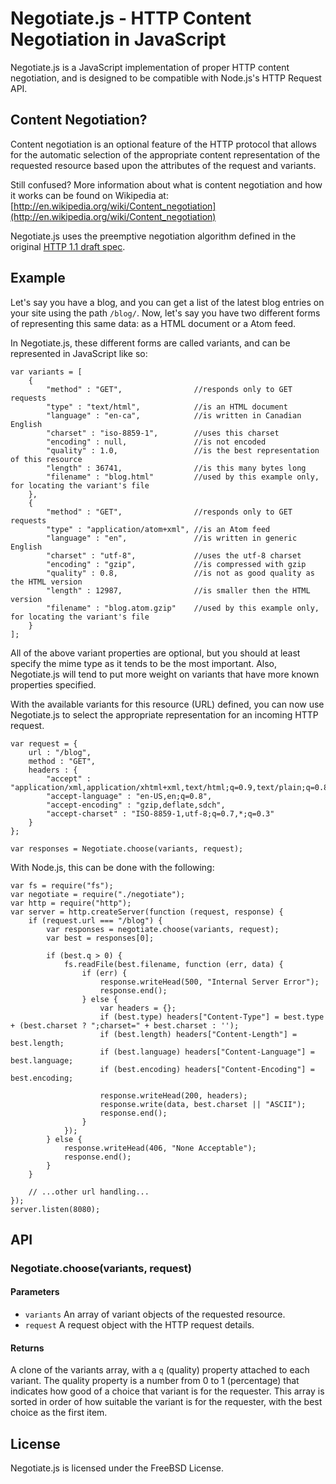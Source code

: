 # Negotiate.js - HTTP Content Negotiation in JavaScript

Negotiate.js is a JavaScript implementation of proper HTTP content negotiation, and is designed to be compatible with Node.js's HTTP Request API.

## Content Negotiation?

Content negotiation is an optional feature of the HTTP protocol that allows for the automatic selection of the appropriate content representation of the requested resource based upon the attributes of the request and variants.

Still confused? More information about what is content negotiation and how it works can be found on Wikipedia at: [http://en.wikipedia.org/wiki/Content_negotiation](http://en.wikipedia.org/wiki/Content_negotiation)

Negotiate.js uses the preemptive negotiation algorithm defined in the original [HTTP 1.1 draft spec](http://cidr-report.org/ietf/all-ids/draft-ietf-http-v11-spec-00.txt). 

## Example

Let's say you have a blog, and you can get a list of the latest blog entries on your site using the path `/blog/`. Now, let's say you have two different forms of representing this same data: as a HTML document or a Atom feed.

In Negotiate.js, these different forms are called variants, and can be represented in JavaScript like so:

	var variants = [
		{
			"method" : "GET",                //responds only to GET requests
			"type" : "text/html",            //is an HTML document
			"language" : "en-ca",            //is written in Canadian English
			"charset" : "iso-8859-1",        //uses this charset
			"encoding" : null,               //is not encoded
			"quality" : 1.0,                 //is the best representation of this resource
			"length" : 36741,                //is this many bytes long
			"filename" : "blog.html"         //used by this example only, for locating the variant's file
		},
		{
			"method" : "GET",                //responds only to GET requests
			"type" : "application/atom+xml", //is an Atom feed
			"language" : "en",               //is written in generic English
			"charset" : "utf-8",             //uses the utf-8 charset
			"encoding" : "gzip",             //is compressed with gzip
			"quality" : 0.8,                 //is not as good quality as the HTML version
			"length" : 12987,                //is smaller then the HTML version
			"filename" : "blog.atom.gzip"    //used by this example only, for locating the variant's file
		}
	];

All of the above variant properties are optional, but you should at least specify the mime type as it tends to be the most important. Also, Negotiate.js will tend to put more weight on variants that have more known properties specified.

With the available variants for this resource (URL) defined, you can now use Negotiate.js to select the appropriate representation for an incoming HTTP request. 

	var request = {
		url : "/blog",
		method : "GET",
		headers : {
			"accept" : "application/xml,application/xhtml+xml,text/html;q=0.9,text/plain;q=0.8,image/png,*/*;q=0.5",
			"accept-language" : "en-US,en;q=0.8",
			"accept-encoding" : "gzip,deflate,sdch",
			"accept-charset" : "ISO-8859-1,utf-8;q=0.7,*;q=0.3"
		}
	};
	
	var responses = Negotiate.choose(variants, request);

With Node.js, this can be done with the following:

	var fs = require("fs");
	var negotiate = require("./negotiate");
	var http = require("http");
	var server = http.createServer(function (request, response) {
		if (request.url === "/blog") {
			var responses = negotiate.choose(variants, request);
			var best = responses[0];
			
			if (best.q > 0) {
				fs.readFile(best.filename, function (err, data) {
					if (err) {
						response.writeHead(500, "Internal Server Error");
						response.end();
					} else {
						var headers = {};
						if (best.type) headers["Content-Type"] = best.type + (best.charset ? ";charset=" + best.charset : '');
						if (best.length) headers["Content-Length"] = best.length;
						if (best.language) headers["Content-Language"] = best.language;
						if (best.encoding) headers["Content-Encoding"] = best.encoding;
						
						response.writeHead(200, headers);
						response.write(data, best.charset || "ASCII");
						response.end();
					}
				});
			} else {
				response.writeHead(406, "None Acceptable");
				response.end();
			}
		}
		
		// ...other url handling...
	});
	server.listen(8080);

## API

### Negotiate.choose(variants, request)
#### Parameters
* `variants` An array of variant objects of the requested resource.
* `request` A request object with the HTTP request details.
#### Returns
A clone of the variants array, with a `q` (quality) property attached to each variant. The quality property is a number from 0 to 1 (percentage) that indicates how good of a choice that variant is for the requester. This array is sorted in order of how suitable the variant is for the requester, with the best choice as the first item.

## License

Negotiate.js is licensed under the FreeBSD License. 
